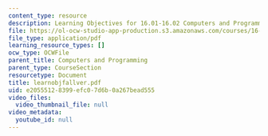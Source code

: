 ```yaml
---
content_type: resource
description: Learning Objectives for 16.01-16.02 Computers and Programming.
file: https://ol-ocw-studio-app-production.s3.amazonaws.com/courses/16-01-unified-engineering-i-ii-iii-iv-fall-2005-spring-2006/e20555128399efc07d6b0a267bead555_learnobjfallver.pdf
file_type: application/pdf
learning_resource_types: []
ocw_type: OCWFile
parent_title: Computers and Programming
parent_type: CourseSection
resourcetype: Document
title: learnobjfallver.pdf
uid: e2055512-8399-efc0-7d6b-0a267bead555
video_files:
  video_thumbnail_file: null
video_metadata:
  youtube_id: null
---
```

